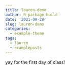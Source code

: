 ```yaml
---
title: lauren-demo
author: R package build
date: '2021-09-29'
slug: lauren-demo
categories:
  - example-theme
tags:
  - lauren
  - exampleposts
---
```


yay for the first day of class!